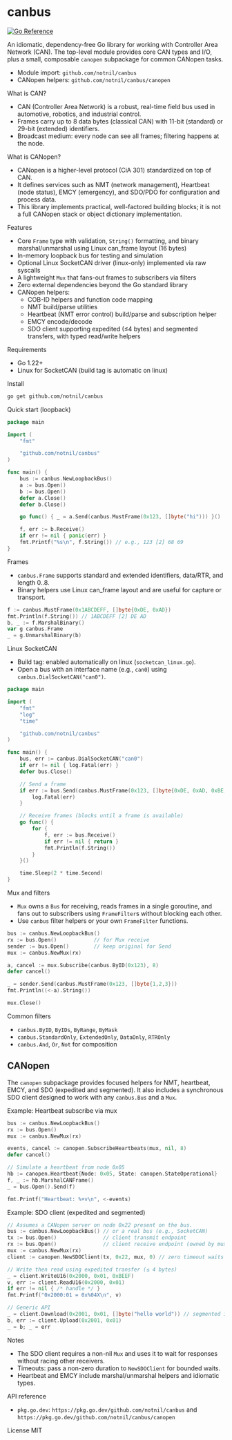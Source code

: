 canbus
=====

[![Go Reference](https://pkg.go.dev/badge/github.com/notnil/canbus.svg)](https://pkg.go.dev/github.com/notnil/canbus)

An idiomatic, dependency-free Go library for working with Controller Area Network (CAN). The top-level module provides core CAN types and I/O, plus a small, composable `canopen` subpackage for common CANopen tasks.

- Module import: `github.com/notnil/canbus`
- CANopen helpers: `github.com/notnil/canbus/canopen`

What is CAN?
- CAN (Controller Area Network) is a robust, real-time field bus used in automotive, robotics, and industrial control.
- Frames carry up to 8 data bytes (classical CAN) with 11-bit (standard) or 29-bit (extended) identifiers.
- Broadcast medium: every node can see all frames; filtering happens at the node.

What is CANopen?
- CANopen is a higher-level protocol (CiA 301) standardized on top of CAN.
- It defines services such as NMT (network management), Heartbeat (node status), EMCY (emergency), and SDO/PDO for configuration and process data.
- This library implements practical, well-factored building blocks; it is not a full CANopen stack or object dictionary implementation.

Features
- Core `Frame` type with validation, `String()` formatting, and binary marshal/unmarshal using Linux can_frame layout (16 bytes)
- In-memory loopback bus for testing and simulation
- Optional Linux SocketCAN driver (linux-only) implemented via raw syscalls
- A lightweight `Mux` that fans-out frames to subscribers via filters
- Zero external dependencies beyond the Go standard library
- CANopen helpers:
  - COB-ID helpers and function code mapping
  - NMT build/parse utilities
  - Heartbeat (NMT error control) build/parse and subscription helper
  - EMCY encode/decode
  - SDO client supporting expedited (≤4 bytes) and segmented transfers, with typed read/write helpers

Requirements
- Go 1.22+
- Linux for SocketCAN (build tag is automatic on linux)

Install
```bash
go get github.com/notnil/canbus
```

Quick start (loopback)
```go
package main

import (
    "fmt"

    "github.com/notnil/canbus"
)

func main() {
    bus := canbus.NewLoopbackBus()
    a := bus.Open()
    b := bus.Open()
    defer a.Close()
    defer b.Close()

    go func() { _ = a.Send(canbus.MustFrame(0x123, []byte("hi"))) }()

    f, err := b.Receive()
    if err != nil { panic(err) }
    fmt.Printf("%s\n", f.String()) // e.g., 123 [2] 68 69
}
```

Frames
- `canbus.Frame` supports standard and extended identifiers, data/RTR, and length 0..8.
- Binary helpers use Linux can_frame layout and are useful for capture or transport.

```go
f := canbus.MustFrame(0x1ABCDEFF, []byte{0xDE, 0xAD})
fmt.Println(f.String()) // 1ABCDEFF [2] DE AD
b, _ := f.MarshalBinary()
var g canbus.Frame
_ = g.UnmarshalBinary(b)
```

Linux SocketCAN
- Build tag: enabled automatically on linux (`socketcan_linux.go`).
- Open a bus with an interface name (e.g., `can0`) using `canbus.DialSocketCAN("can0")`.

```go
package main

import (
    "fmt"
    "log"
    "time"

    "github.com/notnil/canbus"
)

func main() {
    bus, err := canbus.DialSocketCAN("can0")
    if err != nil { log.Fatal(err) }
    defer bus.Close()

    // Send a frame
    if err := bus.Send(canbus.MustFrame(0x123, []byte{0xDE, 0xAD, 0xBE, 0xEF})); err != nil {
        log.Fatal(err)
    }

    // Receive frames (blocks until a frame is available)
    go func() {
        for {
            f, err := bus.Receive()
            if err != nil { return }
            fmt.Println(f.String())
        }
    }()

    time.Sleep(2 * time.Second)
}
```

Mux and filters
- `Mux` owns a `Bus` for receiving, reads frames in a single goroutine, and fans out to subscribers using `FrameFilter`s without blocking each other.
- Use `canbus` filter helpers or your own `FrameFilter` functions.

```go
bus := canbus.NewLoopbackBus()
rx := bus.Open()            // for Mux receive
sender := bus.Open()        // keep original for Send
mux := canbus.NewMux(rx)

a, cancel := mux.Subscribe(canbus.ByID(0x123), 8)
defer cancel()

_ = sender.Send(canbus.MustFrame(0x123, []byte{1,2,3}))
fmt.Println((<-a).String())

mux.Close()
```

Common filters
- `canbus.ByID`, `ByIDs`, `ByRange`, `ByMask`
- `canbus.StandardOnly`, `ExtendedOnly`, `DataOnly`, `RTROnly`
- `canbus.And`, `Or`, `Not` for composition

CANopen
-------

The `canopen` subpackage provides focused helpers for NMT, heartbeat, EMCY, and SDO (expedited and segmented). It also includes a synchronous SDO client designed to work with any `canbus.Bus` and a `Mux`.

Example: Heartbeat subscribe via mux
```go
bus := canbus.NewLoopbackBus()
rx := bus.Open()
mux := canbus.NewMux(rx)

events, cancel := canopen.SubscribeHeartbeats(mux, nil, 8)
defer cancel()

// Simulate a heartbeat from node 0x05
hb := canopen.Heartbeat{Node: 0x05, State: canopen.StateOperational}
f, _ := hb.MarshalCANFrame()
_ = bus.Open().Send(f)

fmt.Printf("Heartbeat: %+v\n", <-events)
```

Example: SDO client (expedited and segmented)
```go
// Assumes a CANopen server on node 0x22 present on the bus.
bus := canbus.NewLoopbackBus() // or a real bus (e.g., SocketCAN)
tx := bus.Open()               // client transmit endpoint
rx := bus.Open()               // client receive endpoint (owned by mux)
mux := canbus.NewMux(rx)
client := canopen.NewSDOClient(tx, 0x22, mux, 0) // zero timeout waits indefinitely

// Write then read using expedited transfer (≤ 4 bytes)
_ = client.WriteU16(0x2000, 0x01, 0xBEEF)
v, err := client.ReadU16(0x2000, 0x01)
if err != nil { /* handle */ }
fmt.Printf("0x2000:01 = 0x%04X\n", v)

// Generic API
_ = client.Download(0x2001, 0x01, []byte("hello world")) // segmented if > 4 bytes
b, err := client.Upload(0x2001, 0x01)
_ = b; _ = err
```

Notes
- The SDO client requires a non-nil `Mux` and uses it to wait for responses without racing other receivers.
- Timeouts: pass a non-zero duration to `NewSDOClient` for bounded waits.
- Heartbeat and EMCY include marshal/unmarshal helpers and idiomatic types.

API reference
- `pkg.go.dev`: `https://pkg.go.dev/github.com/notnil/canbus` and `https://pkg.go.dev/github.com/notnil/canbus/canopen`

License
MIT
